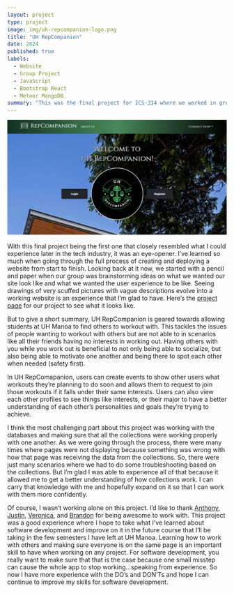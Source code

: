 ```yaml
---
layout: project
type: project
image: img/uh-repcompanion-logo.png
title: "UH RepCompanion"
date: 2024
published: true
labels:
  - Website
  - Group Project
  - JavaScript
  - Bootstrap React
  - Meteor MongoDB
summary: "This was the final project for ICS-314 where we worked in groups to experience the process of deploying a website from start to finish."
---
```


<img width="800px" class="rounded mx-auto d-block" src="../img/uh-repcompanion-home.png">

With this final project being the first one that closely resembled what I could experience later in the tech industry, it was an eye-opener. I’ve learned so much when going through the full process of creating and deploying a website from start to finish. Looking back at it now, we started with a pencil and paper when our group was brainstorming ideas on what we wanted our site look like and what we wanted the user experience to be like. Seeing drawings of very scuffed pictures with vague descriptions evolve into a working website is an experience that I’m glad to have. Here’s the [project page](https://uh-repcompanion.github.io) for our project to see what it looks like. 

But to give a short summary, UH RepCompanion is geared towards allowing students at UH Manoa to find others to workout with. This tackles the issues of people wanting to workout with others but are not able to in scenarios like all their friends having no interests in working out. Having others with you while you work out is beneficial to not only being able to socialize, but also being able to motivate one another and being there to spot each other when needed (safety first). 

In UH RepComapanion, users can create events to show other users what workouts they’re planning to do soon and allows them to request to join those workouts if it falls under their same interests. Users can also view each other profiles to see things like interests, or their major to have a better understanding of each other’s personalities and goals they’re trying to achieve. 

I think the most challenging part about this project was working with the databases and making sure that all the collections were working properly with one another. As we were going through the process, there were many times where pages were not displaying because something was wrong with how that page was receiving the data from the collections. So, there were just many scenarios where we had to do some troubleshooting based on the collections. But I’m glad I was able to experience all of that because it allowed me to get a better understanding of how collections work. I can carry that knowledge with me and hopefully expand on it so that I can work with them more confidently. 

Of course, I wasn’t working alone on this project. I’d like to thank [Anthony](https://t-tirabassi.github.io/), [Justin](https://jenativi.github.io/), [Veronica](https://veronicaparayno.github.io/), and [Brandon](https://bksnelson.github.io) for being awesome to work with. This project was a good experience where I hope to take what I’ve learned about software development and improve on it in the future course that I’ll be taking in the few semesters I have left at UH Manoa. Learning how to work with others and making sure everyone is on the same page is an important skill to have when working on any project. For software development, you really want to make sure that that is the case because one small misstep can cause the whole app to stop working…speaking from experience. So now I have more experience with the DO’s and DON’Ts and hope I can continue to improve my skills for software development.  

